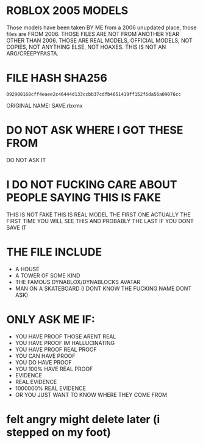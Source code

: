# ROBLOX 2005 MODELS
Those models have been taken BY ME from a 2006 unupdated place, those files are FROM 2006. THOSE FILES ARE NOT FROM ANOTHER YEAR OTHER THAN 2006. THOSE ARE REAL MODELS, OFFICIAL MODELS, NOT COPIES, NOT ANYTHING ELSE, NOT HOAXES. THIS IS NOT AN ARG/CREEPYPASTA.

# FILE HASH SHA256
`092900168cff4eaee2c46444d133ccbb37cdfb4651419ff152f6da56a09076cc`

ORIGINAL NAME: SAVE.rbxmx

# DO NOT ASK WHERE I GOT THESE FROM
DO NOT ASK IT

# I DO NOT FUCKING CARE ABOUT PEOPLE SAYING THIS IS FAKE
THIS IS NOT FAKE THIS IS REAL MODEL THE FIRST ONE ACTUALLY THE FIRST TIME YOU WILL SEE THIS AND PROBABLY THE LAST IF YOU DONT SAVE IT

# THE FILE INCLUDE
- A HOUSE
- A TOWER OF SOME KIND
- THE FAMOUS DYNABLOX/DYNABLOCKS AVATAR
- MAN ON A SKATEBOARD (I DONT KNOW THE FUCKING NAME DONT ASK)

# ONLY ASK ME IF:
- YOU HAVE PROOF THOSE ARENT REAL
- YOU HAVE PROOF IM HALLUCINATING
- YOU HAVE PROOF REAL PROOF
- YOU CAN HAVE PROOF
- YOU DO HAVE PROOF
- YOU 100% HAVE REAL PROOF
- EVIDENCE
- REAL EVIDENCE
- 1000000% REAL EVIDENCE
- OR YOU JUST WANT TO KNOW WHERE THEY COME FROM

# felt angry might delete later (i stepped on my foot)
